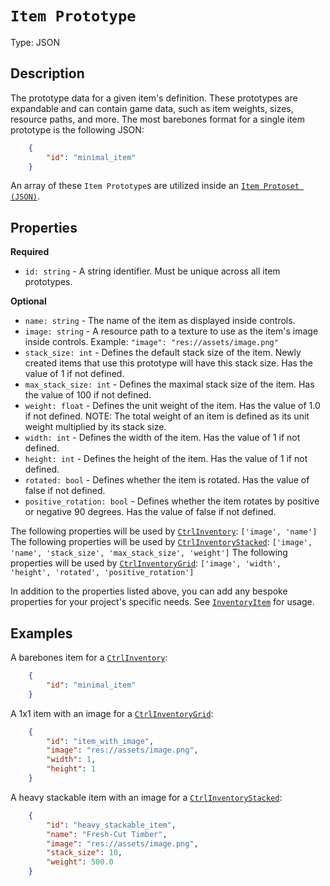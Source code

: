 # `Item Prototype`

Type: JSON

## Description

The prototype data for a given item's definition. These prototypes are expandable and can contain game data, such as item weights, sizes, resource paths, and more. The most barebones format for a single item prototype is the following JSON:

```json
    {
        "id": "minimal_item"
    }
```

An array of these `Item Prototype`s are utilized inside an [`Item Protoset (JSON)`](./json_item_protoset.md).

## Properties

**Required**

* `id: string` - A string identifier. Must be unique across all item prototypes.

**Optional**

* `name: string` - The name of the item as displayed inside controls.
* `image: string` - A resource path to a texture to use as the item's image inside controls. Example: `"image": "res://assets/image.png"`
* `stack_size: int` - Defines the default stack size of the item. Newly created items that use this prototype will have this stack size. Has the value of 1 if not defined.
* `max_stack_size: int` - Defines the maximal stack size of the item. Has the value of 100 if not defined.
* `weight: float` - Defines the unit weight of the item. Has the value of 1.0 if not defined. NOTE: The total weight of an item is defined as its unit weight multiplied by its stack size.
* `width: int` - Defines the width of the item. Has the value of 1 if not defined.
* `height: int` - Defines the height of the item. Has the value of 1 if not defined.
* `rotated: bool` - Defines whether the item is rotated. Has the value of false if not defined.
* `positive_rotation: bool` - Defines whether the item rotates by positive or negative 90 degrees. Has the value of false if not defined.

The following properties will be used by [`CtrlInventory`](./ctrl_inventory.md): `['image', 'name']`
The following properties will be used by [`CtrlInventoryStacked`](./ctrl_inventory_stacked.md): `['image', 'name', 'stack_size', 'max_stack_size', 'weight']`
The following properties will be used by [`CtrlInventoryGrid`](./ctrl_inventory_grid.md): `['image', 'width', 'height', 'rotated', 'positive_rotation']`

In addition to the properties listed above, you can add any bespoke properties for your project's specific needs. See [`InventoryItem`](./inventory_item.md) for usage.

## Examples

A barebones item for a [`CtrlInventory`](./ctrl_inventory.md):

```json
    {
        "id": "minimal_item"
    }
```

A 1x1 item with an image for a [`CtrlInventoryGrid`](./ctrl_inventory_grid.md):

```json
    {
        "id": "item_with_image",
        "image": "res://assets/image.png",
        "width": 1,
        "height": 1
    }
```

A heavy stackable item with an image for a [`CtrlInventoryStacked`](./ctrl_inventory_stacked.md):

```json
    {
        "id": "heavy_stackable_item",
        "name": "Fresh-Cut Timber",
        "image": "res://assets/image.png",
        "stack_size": 10,
        "weight": 500.0
    }
```
